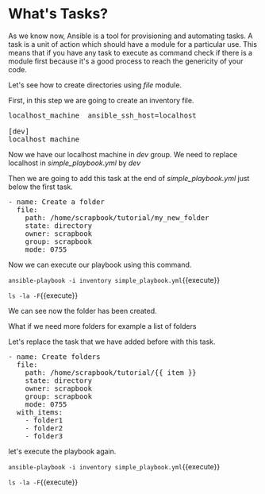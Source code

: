 # What's Tasks?
As we know now, Ansible is a tool for provisioning and automating tasks. A task is a unit of action which should have a module for a particular use. This means that if you have any task to execute as command check if there is a module first because it's a good process to reach the genericity of your code.

Let's see how to create directories using *file* module.

First, in this step we are going to create an inventory file.

<pre class="file" data-target="clipboard">
localhost_machine  ansible_ssh_host=localhost

[dev]
localhost_machine
</pre>

Now we have our localhost machine in *dev* group. We need to replace localhost in *simple_playbook.yml* by *dev*

Then we are going to add this task at the end of *simple_playbook.yml* just below the first task.

<pre class="file" data-target="clipboard">
- name: Create a folder
  file:
    path: /home/scrapbook/tutorial/my_new_folder
    state: directory
    owner: scrapbook
    group: scrapbook
    mode: 0755    
</pre>

Now we can execute our playbook using this command.

`ansible-playbook -i inventory simple_playbook.yml`{{execute}}

`ls -la -F`{{execute}}

We can see now the folder has been created.

What if we need more folders for example a list of folders

Let's replace the task that we have added before with this task.

<pre class="file" data-target="clipboard">
- name: Create folders
  file:
    path: /home/scrapbook/tutorial/{{ item }}
    state: directory
    owner: scrapbook
    group: scrapbook
    mode: 0755
  with_items:
    - folder1
    - folder2
    - folder3      
</pre>

let's execute the playbook again.

`ansible-playbook -i inventory simple_playbook.yml`{{execute}}

`ls -la -F`{{execute}}
